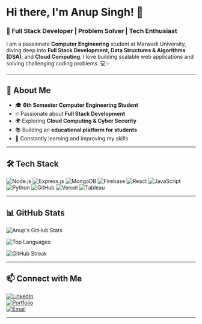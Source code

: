 # Hi there, I'm Anup Singh! 👋

### 🚀 Full Stack Developer | Problem Solver | Tech Enthusiast

I am a passionate **Computer Engineering** student at Marwadi University, diving deep into **Full Stack Development, Data Structures & Algorithms (DSA)**, and **Cloud Computing**. I love building scalable web applications and solving challenging coding problems. 💻✨

---

## 🌟 **About Me**
- 🎓 **6th Semester Computer Engineering Student**
- 🔥 Passionate about **Full Stack Development**
- 🌍 Exploring **Cloud Computing & Cyber Security**
- 📚 Building an **educational platform for students**
- 📖 Constantly learning and improving my skills

---

## 🛠️ **Tech Stack**

![Node.js](https://img.shields.io/badge/Node.js-339933?style=for-the-badge&logo=node.js&logoColor=white)
![Express.js](https://img.shields.io/badge/Express.js-000000?style=for-the-badge&logo=express&logoColor=white)
![MongoDB](https://img.shields.io/badge/MongoDB-4EA94B?style=for-the-badge&logo=mongodb&logoColor=white)
![Firebase](https://img.shields.io/badge/Firebase-FFCA28?style=for-the-badge&logo=firebase&logoColor=black)
![React](https://img.shields.io/badge/React-61DAFB?style=for-the-badge&logo=react&logoColor=black)
![JavaScript](https://img.shields.io/badge/JavaScript-F7DF1E?style=for-the-badge&logo=javascript&logoColor=black)
![Python](https://img.shields.io/badge/Python-3776AB?style=for-the-badge&logo=python&logoColor=white)
![GitHub](https://img.shields.io/badge/GitHub-181717?style=for-the-badge&logo=github&logoColor=white)
![Vercel](https://img.shields.io/badge/Vercel-000000?style=for-the-badge&logo=vercel&logoColor=white)
![Tableau](https://img.shields.io/badge/Tableau-E97627?style=for-the-badge&logo=tableau&logoColor=white)

---

## 📊 **GitHub Stats**


![Anup's GitHub Stats](https://github-readme-stats.vercel.app/api?username=anupsinghh&show_icons=true&theme=tokyonight)

![Top Languages](https://github-readme-stats.vercel.app/api/top-langs/?username=anupsinghh&layout=compact&theme=tokyonight)

![GitHub Streak](https://streak-stats.demolab.com?user=anupsinghh&theme=tokyonight&hide_border=true)








---

## 📫 **Connect with Me**

[![LinkedIn](https://img.shields.io/badge/LinkedIn-0A66C2?style=for-the-badge&logo=linkedin&logoColor=white)](https://www.linkedin.com/in/connectanupsingh/)  
[![Portfolio](https://img.shields.io/badge/Portfolio-000000?style=for-the-badge&logo=web&logoColor=white)](https://www.singhanup.in/)  
[![Email](https://img.shields.io/badge/Gmail-D14836?style=for-the-badge&logo=gmail&logoColor=white)](siingh.anupp@gmail.com)

---


